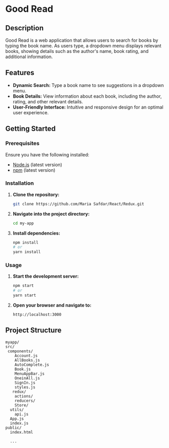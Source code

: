 

# Good Read

## Description
Good Read is a web application that allows users to search for books by typing the book name. As users type, a dropdown menu displays relevant books, showing details such as the author's name, book rating, and additional information.

## Features
- **Dynamic Search:** Type a book name to see suggestions in a dropdown menu.
- **Book Details:** View information about each book, including the author, rating, and other relevant details.
- **User-Friendly Interface:** Intuitive and responsive design for an optimal user experience.

## Getting Started

### Prerequisites
Ensure you have the following installed:
- [Node.js](https://nodejs.org/) (latest version)
- [npm](https://www.npmjs.com/) (latest version) 

### Installation

1. **Clone the repository:**

    ```bash
    git clone https://github.com/Maria Safdar/React/Redux.git
    ```

2. **Navigate into the project directory:**

    ```bash
    cd my-app
    ```

3. **Install dependencies:**

    ```bash
    npm install
    # or
    yarn install
    ```

### Usage

1. **Start the development server:**

    ```bash
    npm start
    # or
    yarn start
    ```

2. **Open your browser and navigate to:**

    ```
    http://localhost:3000
    ```

## Project Structure

```
myapp/
src/
 components/
    Account.js
    AllBooks.js
    AutoComplete.js
    Book.js
    MenuAppBar.js
    OneinAll.js
    SignIn.js
    styles.js
   redux/
    actions/
    reducers/
    Store/
  utils/
    api.js
  App.js
  index.js
public/
  index.html

  ...
